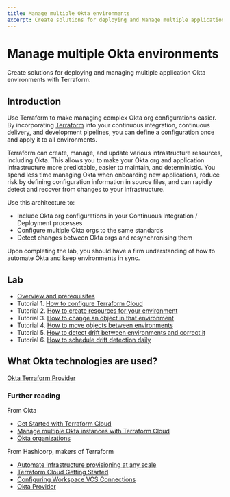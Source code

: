 ```yaml
---
title: Manage multiple Okta environments
excerpt: Create solutions for deploying and Manage multiple application Okta environments with Terraform.
---
```


# Manage multiple Okta environments

Create solutions for deploying and managing multiple application Okta environments with Terraform.

## Introduction

Use Terraform to make managing complex Okta org configurations easier. By incorporating [Terraform](https://www.terraform.io/) into your continuous integration, continuous delivery, and development pipelines, you can define a configuration once and apply it to all environments.

Terraform can create, manage, and update various infrastructure resources, including Okta. This allows you to make your Okta org and application infrastructure more predictable, easier to maintain, and deterministic. You spend less time managing Okta when onboarding new applications, reduce risk by defining configuration information in source files, and can rapidly detect and recover from changes to your infrastructure.

Use this architecture to:

* Include Okta org configurations in your Continuous Integration / Deployment processes
* Configure multiple Okta orgs to the same standards
* Detect changes between Okta orgs and resynchronising them

Upon completing the lab, you should have a firm understanding of how to automate Okta and keep environments in sync.

## Lab

* [Overview and prerequisites](/architecture-center/reference-architectures/mmoe/lab-overview)
* Tutorial 1. [How to configure Terraform Cloud](/architecture-center/reference-architectures/mmoe/lab-1-configure-terraform-cloud)
* Tutorial 2. [How to create resources for your environment](/architecture-center/reference-architectures/mmoe/lab-2-create-resources)
* Tutorial 3. [How to change an object in that environment](/architecture-center/reference-architectures/mmoe/lab-3-rename-a-group)
* Tutorial 4. [How to move objects between environments](/architecture-center/reference-architectures/mmoe/lab-4-deploy-changes-to-production)
* Tutorial 5. [How to detect drift between environments and correct it](/architecture-center/reference-architectures/mmoe/lab-5-detect-drift)
* Tutorial 6. [How to schedule drift detection daily](/architecture-center/reference-architectures/mmoe/lab-6-synchronize-environments-daily)

## What Okta technologies are used?

[Okta Terraform Provider](https://registry.terraform.io/providers/okta/okta/latest/docs)

### Further reading

From Okta

* [Get Started with Terraform Cloud](/blog/2020/02/03/managing-multiple-okta-instances-with-terraform-cloud#get-started-with-terraform-cloud)
* [Manage multiple Okta instances with Terraform Cloud](/blog/2020/02/03/managing-multiple-okta-instances-with-terraform-cloud)
* [Okta organizations](/docs/concepts/okta-organizations/)

From Hashicorp, makers of Terraform

* [Automate infrastructure provisioning at any scale](https://cloud.hashicorp.com/products/terraform)
* [Terraform Cloud Getting Started](https://learn.hashicorp.com/collections/terraform/cloud-get-started?utm_source=WEBSITE&utm_medium=WEB_IO&utm_offer=ARTICLE_PAGE&utm_content=DOCS)
* [Configuring Workspace VCS Connections](https://www.terraform.io/cloud-docs/workspaces/settings/vcs)
* [Okta Provider](https://registry.terraform.io/providers/okta/okta/latest/docs)